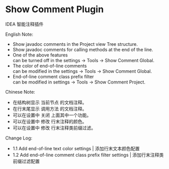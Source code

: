 # Show Comment Plugin
IDEA 智能注释插件

English Note:
- Show javadoc comments in the Project view Tree structure.
- Show javadoc comments for calling methods at the end of the line.
- One of the above features  
  can be turned off in the settings -> Tools -> Show Comment Global.
- The color of end-of-line comments  
  can be modified in the settings -> Tools -> Show Comment Global.
- End-of-line comment class prefix filter  
  can be modified in settings -> Tools -> Show Comment Project.

Chinese Note:
- 在结构树显示 当前节点 的文档注释。
- 在行末尾显示 调用方法 的文档注释。
- 可以在设置中 关闭 上面其中一个功能。
- 可以在设置中 修改 行末注释的颜色。
- 可以在设置中 修改 行末注释类前缀过滤。

Change Log:
- 1.1 Add end-of-line text color settings | 添加行末文本颜色配置
- 1.2 Add end-of-line comment class prefix filter settings | 添加行末注释类前缀过滤配置